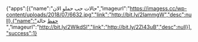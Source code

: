 

{"apps":[{"name":"حالات حب حملو الان","imageurl":"https://imagess.cc/wp-content/uploads/2018/07/6632.jpg","link":"http://bit.ly/2IammgW","desc":null},{"name":"حفظ حالة ","imageurl":"http://bit.ly/2WlkdSl","link":"http://bit.ly/2Zl43uB","desc":null}],"success":1}
